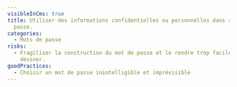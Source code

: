 ```yaml
---
visibleInCms: true
title: Utiliser des informations confidentielles ou personnelles dans son mot de
  passe.
categories:
  - Mots de passe
risks:
  - Fragiliser la construction du mot de passe et le rendre trop facile à
    deviner.
goodPractices:
  - Choisir un mot de passe inintelligible et imprévisible
---
```

